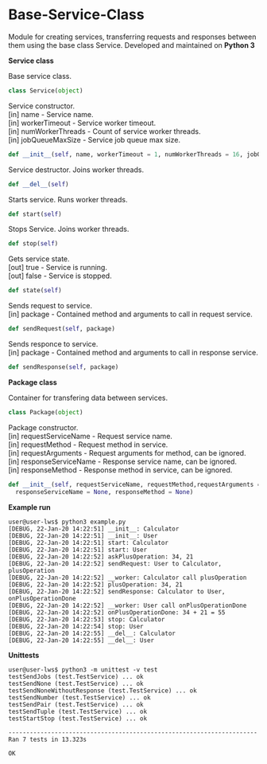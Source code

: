# Base-Service-Class
Module for creating services, transferring requests and responses between them using the base class Service.
Developed and maintained on **Python 3**

**Service class** 

Base service class.
```python
class Service(object)
```
Service constructor.<br/>
  [in] name - Service name.<br/>
	[in] workerTimeout - Service worker timeout.<br/>
	[in] numWorkerThreads - Count of service worker threads.<br/>
	[in] jobQueueMaxSize - Service job queue max size.
  
```python
def __init__(self, name, workerTimeout = 1, numWorkerThreads = 16, jobQueueMaxSize = 100)
```
Service destructor. Joins worker threads.
```python
def __del__(self)
```
Starts service. Runs worker threads.
```python
def start(self)
```
Stops Service. Joins worker threads.
```python
def stop(self)
```
Gets service state.<br/>
[out] true - Service is running.<br/>
[out] false - Service is stopped.<br/>
```python
def state(self)
```
Sends request to service.<br/>
[in] package - Contained method and arguments to call in request service.<br/>
```python
def sendRequest(self, package)
```
Sends responce to service.<br/>
[in] package - Contained method and arguments to call in response service.<br/>
```python
def sendResponse(self, package)
```

**Package class** 

Container for transfering data between services.
```python
class Package(object)
```
Package constructor.<br/>
[in] requestServiceName - Request service name.<br/>
[in] requestMethod - Request method in service.<br/>
[in] requestArguments  - Request arguments for method, can be ignored.<br/>
[in] responseServiceName - Response service name, can be ignored.<br/>
[in] responseMethod - Response method in service, can be ignored.<br/>
```python
def __init__(self, requestServiceName, requestMethod,requestArguments = None,
  responseServiceName = None, responseMethod = None)
```

**Example run** 

```
user@user-lws$ python3 example.py 
[DEBUG, 22-Jan-20 14:22:51] __init__: Calculator
[DEBUG, 22-Jan-20 14:22:51] __init__: User
[DEBUG, 22-Jan-20 14:22:51] start: Calculator
[DEBUG, 22-Jan-20 14:22:51] start: User
[DEBUG, 22-Jan-20 14:22:52] askPlusOperation: 34, 21
[DEBUG, 22-Jan-20 14:22:52] sendRequest: User to Calculator, plusOperation
[DEBUG, 22-Jan-20 14:22:52] __worker: Calculator call plusOperation
[DEBUG, 22-Jan-20 14:22:52] plusOperation: 34, 21
[DEBUG, 22-Jan-20 14:22:52] sendResponse: Calculator to User, onPlusOperationDone
[DEBUG, 22-Jan-20 14:22:52] __worker: User call onPlusOperationDone
[DEBUG, 22-Jan-20 14:22:52] onPlusOperationDone: 34 + 21 = 55
[DEBUG, 22-Jan-20 14:22:53] stop: Calculator
[DEBUG, 22-Jan-20 14:22:54] stop: User
[DEBUG, 22-Jan-20 14:22:55] __del__: Calculator
[DEBUG, 22-Jan-20 14:22:55] __del__: User
```

**Unittests** 

```
user@user-lws$ python3 -m unittest -v test
testSendJobs (test.TestService) ... ok
testSendNone (test.TestService) ... ok
testSendNoneWithoutResponse (test.TestService) ... ok
testSendNumber (test.TestService) ... ok
testSendPair (test.TestService) ... ok
testSendTuple (test.TestService) ... ok
testStartStop (test.TestService) ... ok

----------------------------------------------------------------------
Ran 7 tests in 13.323s

OK
```

